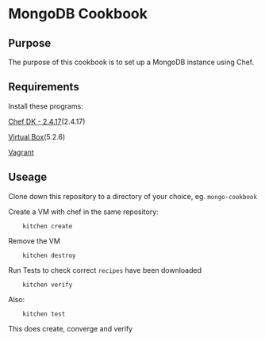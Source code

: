 # MongoDB Cookbook

## Purpose
The purpose of this cookbook is to set up a MongoDB instance using Chef.

## Requirements

Install these programs:

[Chef DK - 2.4.17](https://downloads.chef.io/chefdk)(2.4.17)

[Virtual Box](https://www.virtualbox.org/wiki/Downloads)(5.2.6)

[Vagrant](https://www.vagrantup.com/downloads.html)

## Useage

Clone down this repository to a directory of your choice, eg. `mongo-cookbook`

Create a VM with chef in the same repository:

		kitchen create
		
Remove the VM

		kitchen destroy
		
Run Tests to check correct `recipes` have been downloaded

		kitchen verify
		
Also:

		kitchen test
		
This does create, converge and verify 



